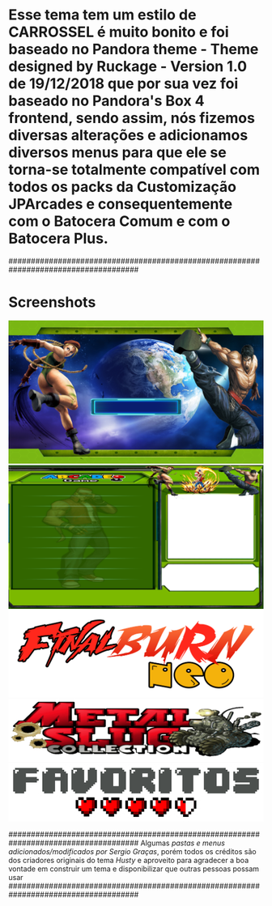# Esse tema tem um estilo de CARROSSEL é muito bonito e foi baseado no Pandora theme - Theme designed by Ruckage - Version 1.0 de 19/12/2018 que por sua vez foi baseado no Pandora's Box 4 frontend, sendo assim, nós fizemos diversas alterações e adicionamos diversos menus para que ele se torna-se totalmente compatível com todos os packs da Customização JPArcades e consequentemente com o Batocera Comum e com o Batocera Plus.

#####################################################################################

# Screenshots
![alt text](art/backgrounds/system_select_80s.png "Fundo")
![alt text](art/backgrounds/gamelist_80s.png "Fundo")
![alt text](art/logos/fba.png "Menu")
![alt text](art/logos/mslug.png "Menu")
![alt text](art/logos/favorites.png "Menu")

#####################################################################################
Algumas *pastas e menus adicionados/modificados por Sergio Graças*, porém todos os créditos são dos criadores originais do tema *Husty* e aproveito para agradecer a boa vontade em construir um tema e disponibilizar que outras pessoas possam usar
#####################################################################################
